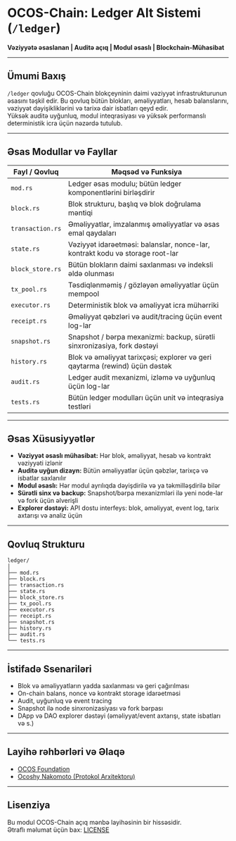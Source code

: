 # OCOS-Chain: Ledger Alt Sistemi (`/ledger`)

**Vəziyyətə əsaslanan | Auditə açıq | Modul əsaslı | Blockchain-Mühasibat**

---

## Ümumi Baxış

`/ledger` qovluğu OCOS-Chain blokçeyninin daimi vəziyyət infrastrukturunun əsasını təşkil edir. Bu qovluq bütün blokları, əməliyyatları, hesab balanslarını, vəziyyət dəyişikliklərini və tarixə dair isbatları qeyd edir.  
Yüksək auditə uyğunluq, modul inteqrasiyası və yüksək performanslı deterministik icra üçün nəzərdə tutulub.

---

## Əsas Modullar və Fayllar

| Fayl / Qovluq        | Məqsəd və Funksiya                                                            |
|----------------------|-------------------------------------------------------------------------------|
| `mod.rs`             | Ledger əsas modulu; bütün ledger komponentlərini birləşdirir                  |
| `block.rs`           | Blok strukturu, başlıq və blok doğrulama məntiqi                             |
| `transaction.rs`     | Əməliyyatlar, imzalanmış əməliyyatlar və əsas emal qaydaları                 |
| `state.rs`           | Vəziyyət idarəetməsi: balanslar, nonce-lar, kontrakt kodu və storage root-lar|
| `block_store.rs`     | Bütün blokların daimi saxlanması və indeksli əldə olunması                   |
| `tx_pool.rs`         | Təsdiqlənməmiş / gözləyən əməliyyatlar üçün mempool                          |
| `executor.rs`        | Deterministik blok və əməliyyat icra mühərriki                              |
| `receipt.rs`         | Əməliyyat qəbzləri və audit/tracing üçün event log-lar                       |
| `snapshot.rs`        | Snapshot / bərpa mexanizmi: backup, sürətli sinxronizasiya, fork dəstəyi     |
| `history.rs`         | Blok və əməliyyat tarixçəsi; explorer və geri qaytarma (rewind) üçün dəstək |
| `audit.rs`           | Ledger audit mexanizmi, izləmə və uyğunluq üçün log-lar                      |
| `tests.rs`           | Bütün ledger modulları üçün unit və inteqrasiya testləri                     |

---

## Əsas Xüsusiyyətlər

- **Vəziyyət əsaslı mühasibat:** Hər blok, əməliyyat, hesab və kontrakt vəziyyəti izlənir
- **Auditə uyğun dizayn:** Bütün əməliyyatlar üçün qəbzlər, tarixçə və isbatlar saxlanılır
- **Modul əsaslı:** Hər modul ayrılıqda dəyişdirilə və ya təkmilləşdirilə bilər
- **Sürətli sinx və backup:** Snapshot/bərpa mexanizmləri ilə yeni node-lar və fork üçün əlverişli
- **Explorer dəstəyi:** API dostu interfeys: blok, əməliyyat, event log, tarix axtarışı və analiz üçün

---

## Qovluq Strukturu

```
ledger/
│
├── mod.rs
├── block.rs
├── transaction.rs
├── state.rs
├── block_store.rs
├── tx_pool.rs
├── executor.rs
├── receipt.rs
├── snapshot.rs
├── history.rs
├── audit.rs
└── tests.rs
```

---

## İstifadə Ssenariləri

- Blok və əməliyyatların yadda saxlanması və geri çağırılması
- On-chain balans, nonce və kontrakt storage idarəetməsi
- Audit, uyğunluq və event tracing
- Snapshot ilə node sinxronizasiyası və fork bərpası
- DApp və DAO explorer dəstəyi (əməliyyat/event axtarışı, state isbatları və s.)

---

## Layihə rəhbərləri və Əlaqə

- [OCOS Foundation](https://ocos.io)
- [Ocoshy Nakomoto (Protokol Arxitektoru)](https://github.com/Ocoshy)

---

## Lisenziya

Bu modul OCOS-Chain açıq mənbə layihəsinin bir hissəsidir.  
Ətraflı məlumat üçün bax: [LICENSE](../LICENSE)
